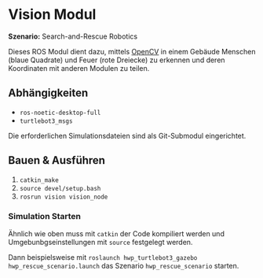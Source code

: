 # Vision Modul

**Szenario:** Search-and-Rescue Robotics

Dieses ROS Modul dient dazu, mittels [OpenCV](https://opencv.org/) in einem Gebäude Menschen (blaue Quadrate) und Feuer (rote Dreiecke) zu erkennen und deren Koordinaten mit anderen Modulen zu teilen.

## Abhängigkeiten

- `ros-noetic-desktop-full`
- `turtlebot3_msgs`

Die erforderlichen Simulationsdateien sind als Git-Submodul eingerichtet.

## Bauen & Ausführen

1. `catkin_make`
2. `source devel/setup.bash`
3. `rosrun vision vision_node`

### Simulation Starten

Ähnlich wie oben muss mit `catkin` der Code kompiliert werden und Umgebunbgseinstellungen mit `source` festgelegt werden.

Dann beispielsweise mit `roslaunch hwp_turtlebot3_gazebo hwp_rescue_scenario.launch` das Szenario `hwp_rescue_scenario` starten.
